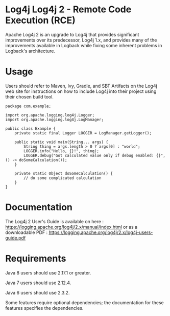 # Log4j Log4j 2 - Remote Code Execution (RCE)
Apache Log4j 2 is an upgrade to Log4j that provides significant improvements over its predecessor, Log4j 1.x, and provides many of the improvements available in Logback while fixing some inherent problems in Logback's architecture.

# Usage 
Users should refer to Maven, Ivy, Gradle, and SBT Artifacts on the Log4j web site for instructions on how to include Log4j into their project using their chosen build tool.

```
package com.example;

import org.apache.logging.log4j.Logger;
import org.apache.logging.log4j.LogManager;

public class Example {
    private static final Logger LOGGER = LogManager.getLogger();

    public static void main(String... args) {
        String thing = args.length > 0 ? args[0] : "world";
        LOGGER.info("Hello, {}!", thing);
        LOGGER.debug("Got calculated value only if debug enabled: {}", () -> doSomeCalculation());
    }

    private static Object doSomeCalculation() {
        // do some complicated calculation
    }
}
```

# Documentation
The Log4j 2 User's Guide is available on here : https://logging.apache.org/log4j/2.x/manual/index.html
or as a downloadable PDF : https://logging.apache.org/log4j/2.x/log4j-users-guide.pdf

# Requirements 
Java 8 users should use 2.17.1 or greater.

Java 7 users should use 2.12.4.

Java 6 users should use 2.3.2.

Some features require optional dependencies; the documentation for these features specifies the dependencies.
